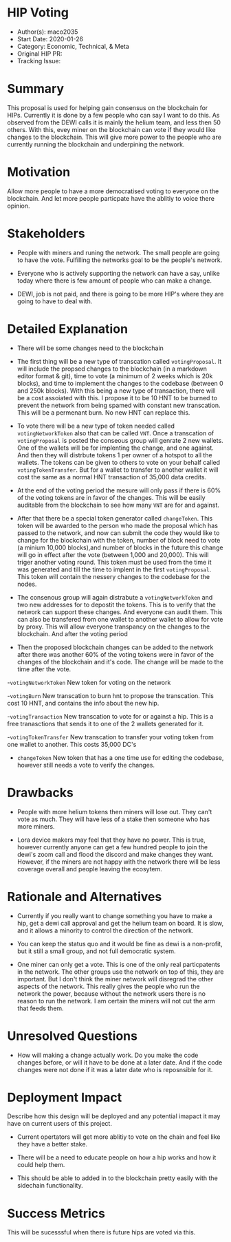 
# HIP Voting

- Author(s): maco2035
- Start Date: 2020-01-26
- Category: Economic, Technical, & Meta
- Original HIP PR: <!-- leave this empty; maintainer will fill in ID of this pull request -->
- Tracking Issue: <!-- leave this empty; maintainer will create a discussion issue -->

# Summary
[summary]: #summary

  This proposal is used for helping gain consensus on the blockchain for HIPs. Currently it is done by a few people who can say I want to do this. As observed from the DEWI calls it is mainly the helium team, and less then 50 others. With this, evey miner on the blockchain can vote if they would like changes to the blockchain. This will give more power to the people who are currently running the blockchain and underpining the network.

# Motivation
[motivation]: #motivation

  Allow more people to have a more democratised voting to everyone on the blockchain. And let more people particpate have the ablitiy to voice there opinion. 

# Stakeholders
[stakeholders]: #stakeholders

* People with miners and runing the network. The small people are going to have the vote. Fulfilling the networks goal to be the people's network.

* Everyone who is actively supporting the network can have a say, unlike today where there is few amount of people who can make a change.

* DEWI, job is not paid, and there is going to be more HIP's where they are going to have to deal with.

# Detailed Explanation
[detailed-explanation]: #detailed-explanation
- There will be some changes need to the blockchain

- The first thing will be a new type of transcation called `votingProposal`. It will include the propsed changes to the blockchain (in a markdown editor format & git), time to vote (a minimum of 2 weeks which is 20k blocks), and time to implement the changes to the codebase (between 0 and 250k blocks). With this being a new type of transaction, there will be a cost assoiated with this. I propose it to be 10 HNT to be burned to prevent the network from being spamed with constant new transcation. This will be a permenant burn. No new HNT can replace this.

- To vote there will be a new type of token needed called `votingNetworkToken` also that can be called `VNT`. Once a transcation of `votingProposal` is posted the conseous group will genrate 2 new wallets. One of the wallets will be for implenting the change, and one against. And then they will distrbute tokens 1 per owner of a hotspot to all the wallets. The tokens can be given to others to vote on your behalf called `votingTokenTransfer`. But for a wallet to transfer to another wallet it will cost the same as a normal HNT transaction of 35,000 data credits. 

- At the end of the voting period the mesure will only pass if there is 60% of the voting tokens are in favor of the changes. This will be easily auditable from the blockchain to see how many `VNT` are for and against. 

- After that there be a special token generator called `changeToken`. This token will be awarded to the person who made the proposal which has passed to the network, and now can submit the code they would like to change for the blockchain with the token, number of block need to vote (a minium 10,000 blocks),and number of blocks in the future this change will go in effect after the vote (between 1,000 and 20,000). This will triger another voting round. This token must be used from the time it was generated and till the time to implent in the first `votingProposal`. This token will contain the nessery changes to the codebase for the nodes.

- The consenous group will again distrabute a `votingNetworkToken` and two new addresses for to depostit the tokens. This is to verify that the network can support these changes. And everyone can audit them. This can also be transfered from one wallet to another wallet to allow for vote by proxy. This will allow everyone transpancy on the changes to the blockchain. And after the voting period

- Then the proposed blockchain changes can be added to the network after there was another 60% of the voting tokens were in favor of the changes of the blockchain and it's code. The change will be made to the time after the vote.

-`votingNetworkToken` New token for voting  on the network

-`votingBurn` New transcation to burn hnt to propose the transcation. This cost 10 HNT, and contains the info about the new hip.

-`votingTransaction` New transcation to vote for or against a hip. This is a free tranasctions that sends it to one of the 2 wallets generated for it.

-`votingTokenTransfer` New transcation to transfer your voting token from one wallet to another. This costs 35,000 DC's

- `changeToken` New token that has a one time use for editing the codebase, however still needs a vote to verify the changes.

# Drawbacks
[drawbacks]: #drawbacks

- People with more helium tokens then miners will lose out. They can't vote as much. They will have less of a stake then someone who has more miners.

- Lora device makers may feel that they have no power. This is true, however currently anyone can get a few hundred people to join the dewi's zoom call and flood the discord and make changes they want. However, if the miners are not happy with the network there will be less coverage overall and people leaving the ecosytem.

# Rationale and Alternatives
[alternatives]: #rationale-and-alternatives

- Currently if you really want to change something you have to make a hip, get a dewi call approval and get the helium team on board. It is slow, and it allows a minority to control the direction of the network.

- You can keep the status quo and it would be fine as dewi is a non-profit, but it still a small group, and not full democratic system.

- One miner can only get a vote. This is one of the only real particpatents in the network. The other groups use the network on top of this, they are important. But I don't think the miner network will disregrad the other aspects of the network. This really gives the people who run the network the power, because without the network users there is no reason to run the network. I am certain the miners will not cut the arm that feeds them.


# Unresolved Questions
[unresolved]: #unresolved-questions

- How will making a change actually work. Do you make the code changes before, or will it have to be done at a later date. And if the code changes were not done if it was a later date who is reposnsible for it.

# Deployment Impact
[deployment-impact]: #deployment-impact

Describe how this design will be deployed and any potential imapact it may have on
current users of this project.

- Current opertators will get more ablitiy to vote on the chain and feel like they have a better stake.

- There will be a need to educate people on how a hip works and how it could help them.

- This should be able to added in to the blockchain pretty easily with the sidechain functionality.

# Success Metrics
[success-metrics]: #success-metrics
  
   This will be sucesssful when there is future hips are voted via this.
